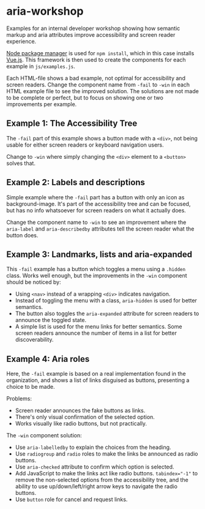 # aria-workshop

Examples for an internal developer workshop showing how semantic markup and aria attributes improve accessibility and screen reader experience.

[Node package manager](https://www.npmjs.com) is used for `npm install`, which in this case installs [Vue.js](https://github.com/vuejs/vue). This framework is then used to create the components for each example in `js/examples.js`. 

Each HTML-file shows a bad example, not optimal for accessibility and screen readers. Change the component name from `-fail` to `-win` in each HTML example file to see the improved solution. The solutions are not made to be complete or perfect, but to focus on showing one or two improvements per example.

## Example 1: The Accessibility Tree

The `-fail` part of this example shows a button made with a `<div>`, not being usable for either screen readers or keyboard navigation users.

Change to `-win` where simply changing the `<div>` element to a `<button>` solves that.

## Example 2: Labels and descriptions

Simple example where the `-fail` part has a button with only an icon as background-image. It's part of the accessibility tree and can be focused, but has no info whatsoever for screen readers on what it actually does.

Change the component name to `-win` to see an improvement where the `aria-label` and `aria-describedby` attributes tell the screen reader what the button does.

## Example 3: Landmarks, lists and aria-expanded

This `-fail` example has a button which toggles a menu using a `.hidden` class. Works well enough, but the improvements in the `-win` component should be noticed by:

* Using `<nav>` instead of a wrapping `<div>` indicates navigation.
* Instead of toggling the menu with a class, `aria-hidden` is used for better semantics.
* The button also toggles the `aria-expanded` attribute for screen readers to announce the toggled state.
* A simple list is used for the menu links for better semantics. Some screen readers announce the number of items in a list for better discoverability.

## Example 4: Aria roles

Here, the `-fail` example is based on a real implementation found in the organization, and shows a list of links disguised as buttons, presenting a choice to be made.

Problems:
* Screen reader announces the fake buttons as links.
* There's only visual confirmation of the selected option.
* Works visually like radio buttons, but not practically.

The `-win` component solution:
* Use `aria-labelledby` to explain the choices from the heading.
* Use `radiogroup` and `radio` roles to make the links be announced as radio buttons.
* Use `aria-checked` attribute to confirm which option is selected.
* Add JavaScript to make the links act like radio buttons. `tabindex="-1"` to remove the non-selected options from the accessibility tree, and the ability to use up/down/left/right arrow keys to navigate the radio buttons.
* Use `button` role for cancel and request links.
